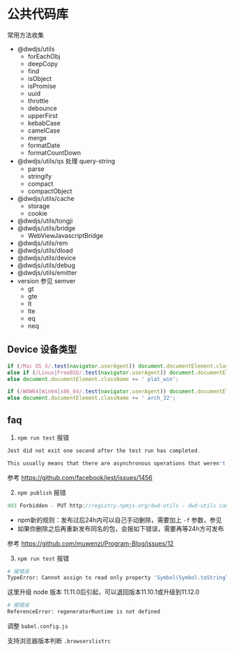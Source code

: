 # 公共代码库

常用方法收集

- @dwdjs/utils
  - forEachObj
  - deepCopy
  - find
  - isObject
  - isPromise
  - uuid
  - throttle
  - debounce
  - upperFirst
  - kebabCase
  - camelCase
  - merge
  - formatDate
  - formatCountDown
- @dwdjs/utils/qs 处理 query-string
  - parse
  - stringify
  - compact
  - compactObject
- @dwdjs/utils/cache
  - storage
  - cookie
- @dwdjs/utils/tongji
- @dwdjs/utils/bridge
  - WebViewJavascriptBridge
- @dwdjs/utils/rem
- @dwdjs/utils/dload
- @dwdjs/utils/device
- @dwdjs/utils/debug
- @dwdjs/utils/emitter
- version 参见 semver
  - gt
  - gte
  - lt
  - lte
  - eq
  - neq


## Device 设备类型

```js
if (/Mac OS X/.test(navigator.userAgent)) document.documentElement.className += ' plat_osx';
else if (/Linux|FreeBSD/.test(navigator.userAgent)) document.documentElement.className += ' plat_linux';
else document.documentElement.className += ' plat_win';

if (/WOW64|Win64|x86_64/.test(navigator.userAgent)) document.documentElement.className += ' arch_64';
else document.documentElement.className += ' arch_32';
```

## faq

1. `npm run test` 报错

```js
Jest did not exit one second after the test run has completed.

This usually means that there are asynchronous operations that weren't stopped in your tests. Consider running Jest with `--detectOpenHandles` to troubleshoot this issue.
```

参考 https://github.com/facebook/jest/issues/1456

2. `npm publish` 报错

```js
403 Forbidden - PUT http://registry.npmjs.org/dwd-utils - dwd-utils cannot be republished until 24 hours have passed.
```

- npm新的规则：发布过后24h内可以自己手动删除，需要加上 `-f` 参数，参见
- 如果你删除之后再重新发布同名的包，会报如下错误，需要再等24h方可发布

参考 https://github.com/muwenzi/Program-Blog/issues/12

3. `npm run test` 报错

```bash
# 报错误
TypeError: Cannot assign to read only property 'Symbol(Symbol.toStringTag)' of object '#<process>'
```

这里升级 node 版本 11.11.0后引起，可以退回版本11.10.1或升级到11.12.0

```bash
# 报错误
ReferenceError: regeneratorRuntime is not defined
```

调整 `babel.config.js`

支持浏览器版本判断 `.browserslistrc`
